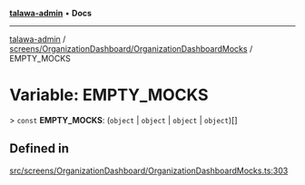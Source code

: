 [**talawa-admin**](../../../../README.md) • **Docs**

***

[talawa-admin](../../../../modules.md) / [screens/OrganizationDashboard/OrganizationDashboardMocks](../README.md) / EMPTY\_MOCKS

# Variable: EMPTY\_MOCKS

\> `const` **EMPTY\_MOCKS**: (`object` \| `object` \| `object` \| `object`)[]

## Defined in

[src/screens/OrganizationDashboard/OrganizationDashboardMocks.ts:303](https://github.com/PalisadoesFoundation/talawa-admin/blob/3f6b41a67c6932f4c0bce6ffb822d4ef12ede8c8/src/screens/OrganizationDashboard/OrganizationDashboardMocks.ts#L303)

